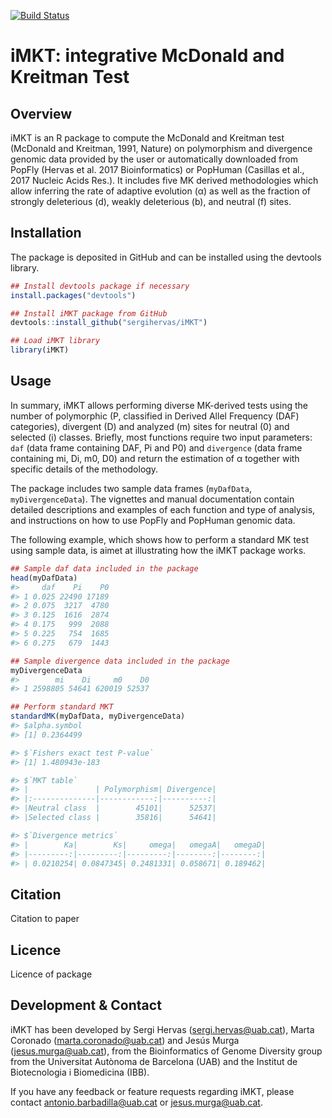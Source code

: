 [![Build Status](https://travis-ci.org/sergihervas/iMKT.svg?branch=master)](https://travis-ci.org/sergihervas/iMKT)

# iMKT: integrative McDonald and Kreitman Test


Overview
--------
iMKT is an R package to compute the McDonald and Kreitman test (McDonald and Kreitman, 1991, Nature) on polymorphism and divergence genomic data provided by the user or automatically downloaded from PopFly (Hervas et al. 2017 Bioinformatics) or PopHuman (Casillas et al., 2017 Nucleic Acids Res.). It includes five MK derived methodologies which allow inferring the rate of adaptive evolution (α) as well as the fraction of strongly deleterious (d), weakly deleterious (b), and neutral (f) sites.


Installation
------------
The package is deposited in GitHub and can be installed using the devtools library.
``` r
## Install devtools package if necessary
install.packages("devtools")

## Install iMKT package from GitHub
devtools::install_github("sergihervas/iMKT")

## Load iMKT library
library(iMKT)
```


Usage
-----
In summary, iMKT allows performing diverse MK-derived tests using the number of polymorphic (P, classified in Derived Allel Frequency (DAF) categories), divergent (D) and analyzed (m) sites for neutral (0) and selected (i) classes. Briefly, most functions require two input parameters: ```daf``` (data frame containing DAF, Pi and P0) and ```divergence``` (data frame containing mi, Di, m0, D0) and return the estimation of α together with specific details of the methodology.

The package includes two sample data frames (```myDafData```, ```myDivergenceData```). The vignettes and manual documentation contain detailed descriptions and examples of each function and type of analysis, and instructions on how to use PopFly and PopHuman genomic data.

The following example, which shows how to perform a standard MK test using sample data, is aimet at illustrating how the iMKT package works.
``` r
## Sample daf data included in the package
head(myDafData)
#>     daf    Pi    P0
#> 1 0.025 22490 17189
#> 2 0.075  3217  4780
#> 3 0.125  1616  2874
#> 4 0.175   999  2088
#> 5 0.225   754  1685
#> 6 0.275   679  1443

## Sample divergence data included in the package
myDivergenceData
#>        mi    Di     m0    D0
#> 1 2598805 54641 620019 52537

## Perform standard MKT
standardMK(myDafData, myDivergenceData)
#> $alpha.symbol
#> [1] 0.2364499

#> $`Fishers exact test P-value`
#> [1] 1.480943e-183

#> $`MKT table`
#> |               | Polymorphism| Divergence|
#> |:--------------|------------:|----------:|
#> |Neutral class  |        45101|      52537|
#> |Selected class |        35816|      54641|

#> $`Divergence metrics`
#> |        Ka|        Ks|     omega|   omegaA|   omegaD|
#> |---------:|---------:|---------:|--------:|--------:|
#> | 0.0210254| 0.0847345| 0.2481331| 0.058671| 0.189462|
```


Citation
--------
Citation to paper


Licence
-------
Licence of package


Development & Contact
---------------------
iMKT has been developed by Sergi Hervas (sergi.hervas@uab.cat), Marta Coronado (marta.coronado@uab.cat) and Jesús Murga (jesus.murga@uab.cat), from the Bioinformatics of Genome Diversity group from the Universitat Autònoma de Barcelona (UAB) and the Institut de Biotecnologia i Biomedicina (IBB).

If you have any feedback or feature requests regarding iMKT, please contact antonio.barbadilla@uab.cat or jesus.murga@uab.cat.